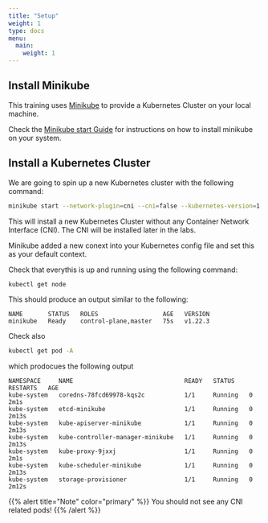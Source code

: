 ```yaml
---
title: "Setup"
weight: 1
type: docs
menu:
  main:
    weight: 1
---
```


## Install Minikube

This training uses [Minikube](https://minikube.sigs.k8s.io/docs/) to provide a Kubernetes Cluster on your local machine.

Check the [Minikube start Guide](https://minikube.sigs.k8s.io/docs/start/) for instructions on how to install minikube on your system.


## Install a Kubernetes Cluster

We are going to spin up a new Kubernetes cluster with the following command:

```bash
minikube start --network-plugin=cni --cni=false --kubernetes-version=1.23.0 -p cluster1 
```

This will install a new Kubernetes Cluster without any Container Network Interface (CNI). The CNI will be installed later in the labs.

Minikube added a new conext into your Kubernetes config file and set this as your default context.

Check that everythis is up and running using the following command:

```bash
kubectl get node           
```

This should produce an output similar to the following:

```
NAME       STATUS   ROLES                  AGE   VERSION
minikube   Ready    control-plane,master   75s   v1.22.3
```

Check also

```bash
kubectl get pod -A
```

which prodocues the following output

```
NAMESPACE     NAME                               READY   STATUS    RESTARTS   AGE
kube-system   coredns-78fcd69978-kqs2c           1/1     Running   0          2m1s
kube-system   etcd-minikube                      1/1     Running   0          2m13s
kube-system   kube-apiserver-minikube            1/1     Running   0          2m13s
kube-system   kube-controller-manager-minikube   1/1     Running   0          2m13s
kube-system   kube-proxy-9jxxj                   1/1     Running   0          2m1s
kube-system   kube-scheduler-minikube            1/1     Running   0          2m13s
kube-system   storage-provisioner                1/1     Running   0          2m12s
```


{{% alert title="Note" color="primary" %}}
You should not see any CNI related pods!
{{% /alert %}}
